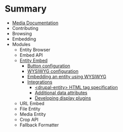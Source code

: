 # Summary

* [Media Documentation](README.md)
* Contributing
* Browsing
* Embedding
* Modules
  * Entity Browser
  * Embed API
  * [Entity Embed](entity_embed/README.md)
    * [Button configuration](entity_embed/button.md)
    * [WYSIWYG configuration](entity_embed/formats.md)
    * [Embedding an entity using WYSIWYG](entity_embed/wysiwyg.md)
    * [Integrations](entity_embed/INTEGRATION.md)
      * [&lt;drupal-entity&gt; HTML tag specification](entity_embed/tag_specification.md)
      * [Additional data attributes](entity_embed/data_attributes.md)
      * [Developing display plugins](entity_embed/display_plugins.md)
  * URL Embed
  * File Entity
  * Media Entity
  * Crop API
  * Fallback Formatter
